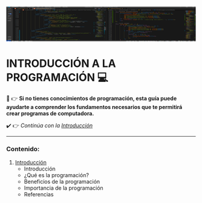![Portada introducción a la programación](./image/portadaGithub.png "portadaGithub")

# INTRODUCCIÓN A LA PROGRAMACIÓN :computer:	

:eyes: :point_right: **Si no tienes conocimientos de programación, esta guía puede ayudarte a comprender los fundamentos necesarios que te permitirá crear programas de computadora.**

:heavy_check_mark: :point_right: *Continúa con la [Introducción](https://github.com/DeveloperLuisF3/introduccionALaProgramacion/tree/main/introduccion.md "Ir a la introducción")* 

- - -

### Contenido:

1. [Introducción](https://github.com/DeveloperLuisF3/introduccionALaProgramacion/tree/main/introduccion.md "Ir a la introducción")
    * Introducción
    * ¿Qué es la programación?
    * Beneficios de la programación
    * Importancia de la programación
    * Referencias
 
